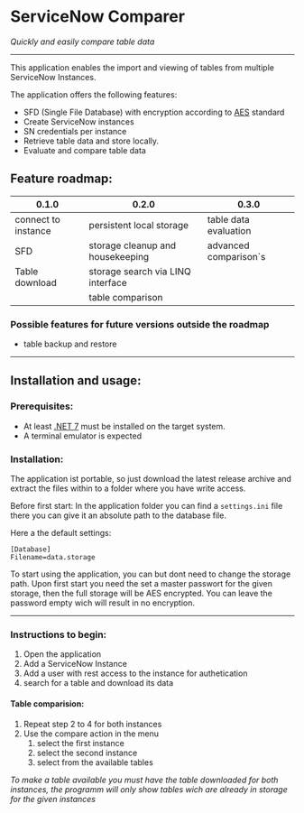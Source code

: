 # ServiceNow Comparer
_Quickly and easily compare table data_

---

This application enables the import and viewing of tables from multiple ServiceNow Instances.

The application offers the following features:

* SFD (Single File Database) with encryption according to [AES](https://www.litedb.org/docs/encryption/) standard
* Create ServiceNow instances
* SN credentials per instance
* Retrieve table data and store locally.
* Evaluate and compare table data

## Feature roadmap:

| 0.1.0               | 0.2.0                             | 0.3.0                 |
| ------------------- | --------------------------------- | --------------------- |
| connect to instance | persistent local storage          | table data evaluation |
| SFD                 | storage cleanup and housekeeping  | advanced comparison`s |
| Table download      | storage search via LINQ interface |                       |
|                     | table comparison                  |                       |

### Possible features for future versions outside the roadmap

* table backup and restore

---

## Installation and usage:

### Prerequisites:
* At least [.NET 7](https://dotnet.microsoft.com/en-us/download/dotnet/7.0) must be installed on the target system.
* A terminal emulator is expected

### Installation:
The application ist portable, so just download the latest release archive and extract the files within to a folder where you have write access.

Before first start:
In the  application folder you can find a `settings.ini` file there you can give it an absolute path to the database file.

Here a the default settings:

```
[Database]
Filename=data.storage
```

To start using the application, you can but dont need to change the storage path. Upon first start you need the set a master passwort for the given storage, then the full storage will be AES encrypted. You can leave the password empty wich will result in no encryption.

---

### Instructions to begin:
1. Open the application
2. Add a ServiceNow Instance
3. Add a user with rest access to the instance for authetication
4. search for a table and download its data

#### Table comparision:
1. Repeat step 2 to 4 for both instances
2. Use the compare action in the menu
   1. select the first instance
   2. select the second instance
   3. select from the available tables

_To make a table available you must have the table downloaded for both instances, the programm will only show tables wich are already in storage for the given instances_